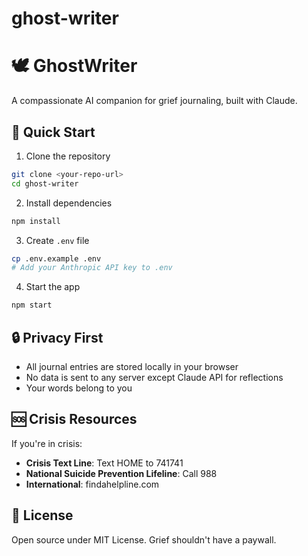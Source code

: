 # ghost-writer

# 🕊️ GhostWriter

A compassionate AI companion for grief journaling, built with Claude.

## 🚀 Quick Start

1. Clone the repository
```bash
git clone <your-repo-url>
cd ghost-writer
```

2. Install dependencies
```bash
npm install
```

3. Create `.env` file
```bash
cp .env.example .env
# Add your Anthropic API key to .env
```

4. Start the app
```bash
npm start
```

## 🔒 Privacy First

- All journal entries are stored locally in your browser
- No data is sent to any server except Claude API for reflections
- Your words belong to you

## 🆘 Crisis Resources

If you're in crisis:
- **Crisis Text Line**: Text HOME to 741741
- **National Suicide Prevention Lifeline**: Call 988
- **International**: findahelpline.com

## 📝 License

Open source under MIT License. Grief shouldn't have a paywall.